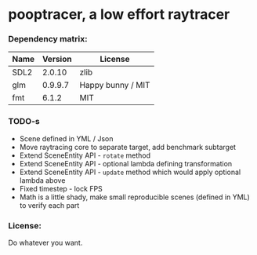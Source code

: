 # pooptracer, a low effort raytracer

### Dependency matrix:

|  Name    |  Version   |  License              |
|---	   |---	        |---	                |
|   SDL2   |  2.0.10    |  zlib                 |
|   glm    |  0.9.9.7   |  Happy bunny / MIT    |
|   fmt    |  6.1.2     |  MIT                  |

### TODO-s

* Scene defined in YML / Json
* Move raytracing core to separate target, add benchmark subtarget
* Extend SceneEntity API - `rotate` method
* Extend SceneEntity API - optional lambda defining transformation
* Extend SceneEntity API - `update` method which would apply optional lambda above
* Fixed timestep - lock FPS
* Math is a little shady, make small reproducible scenes (defined in YML) to verify each part 

### License:

Do whatever you want.
